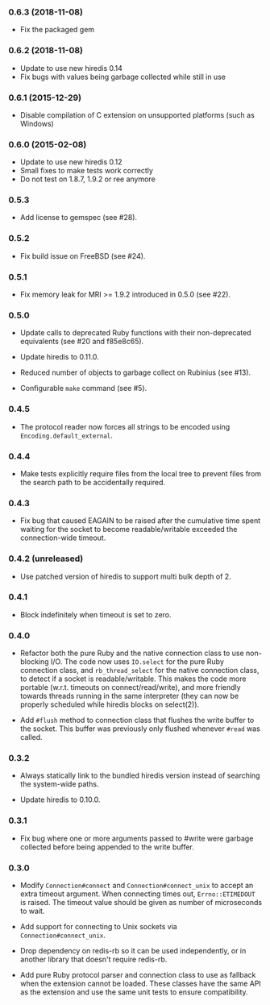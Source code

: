 ### 0.6.3 (2018-11-08)

* Fix the packaged gem

### 0.6.2 (2018-11-08)

* Update to use new hiredis 0.14
* Fix bugs with values being garbage collected while still in use

### 0.6.1 (2015-12-29)

* Disable compilation of C extension on unsupported platforms (such as Windows)

### 0.6.0 (2015-02-08)

* Update to use new hiredis 0.12
* Small fixes to make tests work correctly
* Do not test on 1.8.7, 1.9.2 or ree anymore

### 0.5.3

* Add license to gemspec (see #28).

### 0.5.2

* Fix build issue on FreeBSD (see #24).

### 0.5.1

* Fix memory leak for MRI >= 1.9.2 introduced in 0.5.0 (see #22).

### 0.5.0

* Update calls to deprecated Ruby functions with their non-deprecated
  equivalents (see #20 and f85e8c65).

* Update hiredis to 0.11.0.

* Reduced number of objects to garbage collect on Rubinius (see #13).

* Configurable `make` command (see #5).

### 0.4.5

* The protocol reader now forces all strings to be encoded using
  `Encoding.default_external`.

### 0.4.4

* Make tests explicitly require files from the local tree to prevent files from
  the search path to be accidentally required.

### 0.4.3

* Fix bug that caused EAGAIN to be raised after the cumulative time spent
  waiting for the socket to become readable/writable exceeded the
  connection-wide timeout.

### 0.4.2 (unreleased)

* Use patched version of hiredis to support multi bulk depth of 2.

### 0.4.1

* Block indefinitely when timeout is set to zero.

### 0.4.0

* Refactor both the pure Ruby and the native connection class to use
  non-blocking I/O. The code now uses `IO.select` for the pure Ruby connection
  class, and `rb_thread_select` for the native connection class, to detect if a
  socket is readable/writable. This makes the code more portable (w.r.t.
  timeouts on connect/read/write), and more friendly towards threads running in
  the same interpreter (they can now be properly scheduled while hiredis blocks
  on select(2)).

* Add `#flush` method to connection class that flushes the write buffer to the
  socket. This buffer was previously only flushed whenever `#read` was called.

### 0.3.2

* Always statically link to the bundled hiredis version instead of searching
  the system-wide paths.

* Update hiredis to 0.10.0.

### 0.3.1

* Fix bug where one or more arguments passed to #write were garbage collected
  before being appended to the write buffer.

### 0.3.0

* Modify `Connection#connect` and `Connection#connect_unix` to accept an extra
  timeout argument. When connecting times out, `Errno::ETIMEDOUT` is raised.
  The timeout value should be given as number of microseconds to wait.

* Add support for connecting to Unix sockets via `Connection#connect_unix`.

* Drop dependency on redis-rb so it can be used independently, or in another
  library that doesn't require redis-rb.

* Add pure Ruby protocol parser and connection class to use as fallback when
  the extension cannot be loaded. These classes have the same API as the
  extension and use the same unit tests to ensure compatibility.

